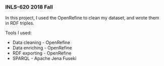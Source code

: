 ### INLS-620 2018 Fall

In this project, I used the OpenRefine to clean my dataset, and wrote them in RDF triples. <br>

Tools I used:
* Data cleaning - OpenRefine
* Data enriching - OpenRefine
* RDF exporting - OpenRefine
* SPARQL - Apache Jena Fuseki
